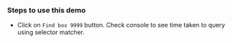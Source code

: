 ### Steps to use this demo

- Click on `Find box 9999` button. Check console to see time taken to query using selector matcher.
